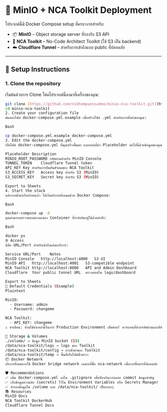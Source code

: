 # 🧰 MinIO + NCA Toolkit Deployment

โปรเจกต์นี้มี Docker Compose setup ที่ครบวงจรสำหรับ:
* 📦 **MinIO** – Object storage server ที่รองรับ S3 API
* 🧱 **NCA Toolkit** – No-Code Architect Toolkit (ใช้ S3 เป็น backend)
* ☁️ **Cloudflare Tunnel** – สำหรับการเข้าถึงแบบ public ที่ปลอดภัย

---

## 🔧 Setup Instructions

### 1. Clone the repository

เริ่มต้นด้วยการ Clone โค้ดโปรเจกต์นี้ลงมาที่เครื่องของคุณ:

```bash
git clone [https://github.com/nikhompuessadee/minio-nca-toolkit.git](https://github.com/nikhompuessadee/minio-nca-toolkit.git)
cd minio-nca-toolkit
2. Create your configuration file
คัดลอกไฟล์ docker-compose.yml.example เพื่อสร้างไฟล์ .yml สำหรับการตั้งค่าของคุณ:

Bash

cp docker-compose.yml.example docker-compose.yml
3. Edit the docker-compose.yml
เปิดไฟล์ docker-compose.yml ที่คุณสร้างขึ้นมา และแทนที่ค่า Placeholder ต่อไปนี้ด้วยข้อมูลของคุณ:

Placeholder	Description
MINIO_ROOT_PASSWORD	รหัสผ่านสำหรับ MinIO Console
TUNNEL_TOKEN	Cloudflare Tunnel token
API_KEY	Key สำหรับการยืนยันตัวตนของ NCA Toolkit
S3_ACCESS_KEY	Access key สำหรับ S3 (MinIO)
S3_SECRET_KEY	Secret key สำหรับ S3 (MinIO)

Export to Sheets
4. Start the stack
หลังจากตั้งค่าเรียบร้อยแล้ว ให้เริ่มบริการทั้งหมดด้วย Docker Compose:

Bash

docker-compose up -d
คุณสามารถตรวจสอบสถานะของ Container ที่กำลังรันอยู่ได้ด้วยคำสั่ง:

Bash

docker ps
🌐 Access
นี่คือ URL/Port สำหรับเข้าถึงแต่ละบริการ:

Service	URL/Port	Notes
MinIO Console	http://localhost:4000	S3 UI
MinIO API	http://localhost:4001	S3-compatible endpoint
NCA Toolkit	http://localhost:8080	API and Admin Dashboard
Cloudflare	Your public tunnel URL	ตรวจสอบใน logs/dashboard

Export to Sheets
🔐 Default Credentials (Example)
Plaintext

MinIO:
  - Username: admin
  - Password: changeme

NCA Toolkit:
  - API_KEY: changeme
⚠️ คำเตือน: ห้ามใช้ค่าเหล่านี้ในการ Production Environment เด็ดขาด! ควรแทนที่ด้วยรหัสผ่านและคีย์ที่มีความปลอดภัยสูงเสมอ.

📁 Storage & Volumes
./volume/ → ข้อมูล MinIO bucket (S3)
/data/nca-toolkit/logs → logs ของ Toolkit
/data/nca-toolkit/config → การตั้งค่าของ Toolkit
/data/nca-toolkit/temp → พื้นที่เก็บไฟล์ชั่วคราว
📦 Docker Network
บริการทั้งหมดจะใช้ Docker bridge network เฉพาะที่ชื่อ nca-network เพื่อการสื่อสารที่ปลอดภัย

🛡 Recommendations
✅ เพิ่ม docker-compose.yml ลงใน .gitignore เพื่อป้องกันการเผลอ commit ข้อมูลสำคัญ
✅ เก็บข้อมูลความลับ (secrets) ไว้ใน Environment Variables หรือ Secrets Manager
✅ สำรองข้อมูลใน /volume และ /data/nca-toolkit/ เป็นระยะๆ
📚 Resources
MinIO Docs
NCA Toolkit DockerHub
Cloudflare Tunnel Docs
